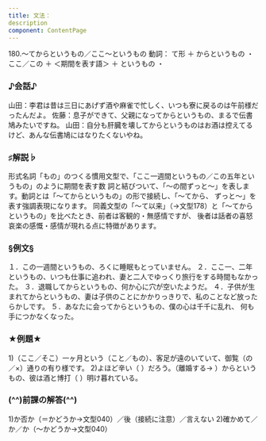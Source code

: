 ```yaml
---
title: 文法：
description
component: ContentPage
---
```



180.～てからというもの／ここ～というもの
動詞： て形 ＋ からというもの ・
ここ／この ＋ ＜期間を表す語＞ ＋ というもの ・
### ♪会話♪
山田：李君は昔は三日にあげず酒や麻雀で忙しく、いつも寮に戻るのは午前様だったんだよ。 佐藤：息子ができて、父親になってからというもの、まるで伝書鳩みたいですね。 山田：自分も肝臓を壊してからというものはお酒は控えてるけど、あんな伝書鳩にはなりたくないやね。
### ♯解説♭
形式名詞「もの」のつくる慣用文型で、「ここ一週間というもの／この五年というもの」のように期間を表す数 詞と結びついて、「～の間ずっと～」を表します。動詞とは「～てからというもの」の形で接続し、「～てから、 ずっと～」を表す強調表現になります。
同義文型の「～て以来」（→文型178）と「～てからというもの」を比べたとき、前者は客観的・無感情ですが、 後者は話者の喜怒哀楽の感慨・感情が現れる点に特徴があります。
### §例文§
１．この一週間というもの、ろくに睡眠もとっていません。
２．ここ一、二年というもの、いつも仕事に追われ、妻と二人でゆっくり旅行をする時間もなかった。
３．退職してからというもの、何か心に穴が空いたようだ。
４．子供が生まれてからというもの、妻は子供のことにかかりっきりで、私のことなど放ったらかしです。
５．あなたに会ってからというもの、僕の心は千千に乱れ、 何も手につかなくなった。
### ★例題★
1)（ここ／そこ）一ヶ月という（こと／もの）、客足が遠のいていて、御覧（の／×）通りの有り様です。
2)よほど辛い（ ）だろう。（離婚する→ ）からというもの、彼は酒と博打（ ）明け暮れている。
### (^^)前課の解答(^^)
1)か否か（＝かどうか→文型040）／後（接続に注意）／言えない
2)確かめて／か／か（～かどうか→文型040）
